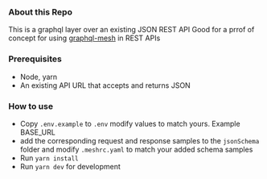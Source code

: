 ### About this Repo
This is a graphql layer over an existing JSON REST API
Good for a prrof of concept for using [graphql-mesh](https://www.graphql-mesh.com/) in REST APIs

### Prerequisites 
- Node, yarn
- An existing API URL that accepts and returns JSON

### How to use
- Copy `.env.example` to `.env` modify values to match yours. Example BASE_URL
- add the corresponding request and response samples to the `jsonSchema` folder and modify `.meshrc.yaml` to match your added schema samples
- Run `yarn install`
- Run `yarn dev` for development

